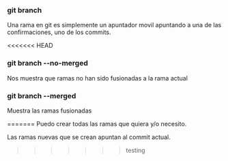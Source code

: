 ### git branch 

Una rama en git es simplemente un apuntador movil apuntando a una de las confirmaciones, uno de los commits.

<<<<<<< HEAD
### git branch --no-merged
Nos muestra que ramas no han sido fusionadas a la rama actual

### git branch --merged
Muestra las ramas fusionadas

=======
Puedo crear todas las ramas que quiera y/o necesito.

Las ramas nuevas que se crean apuntan al commit actual.
>>>>>>> testing
